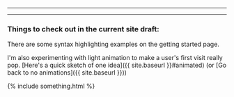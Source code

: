------
------


### Things to check out in the current site draft:

There are some syntax highlighting examples on the getting started page.

I'm also experimenting with light animation to make a user's first visit really pop. [Here's a quick sketch of one idea]({{ site.baseurl }}#animated) (or [Go back to no animations]({{ site.baseurl }}))

{% include something.html %}

